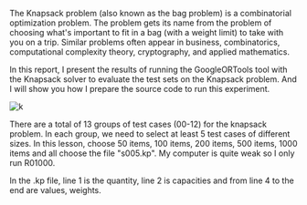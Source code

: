   The Knapsack problem (also known as the bag problem) is a combinatorial optimization problem. The problem gets its name from the problem of choosing what's important to fit in a bag (with a weight limit) to take with you on a trip. Similar problems often appear in business, combinatorics, computational complexity theory, cryptography, and applied mathematics.
  
  In this report, I present the results of running the GoogleORTools tool with the Knapsack solver to evaluate the test sets on the Knapsack problem. And I will show you how I prepare the source code to run this experiment.
  
  ![k](https://user-images.githubusercontent.com/106755542/192469324-9c509738-c91d-4648-9132-fd4e27066b83.jpg)
  
  There are a total of 13 groups of test cases (00-12) for the knapsack problem. In each group, we need to select at least 5 test cases of different sizes. In this lesson, choose 50 items, 100 items, 200 items, 500 items, 1000 items and all choose the file "s005.kp". My computer is quite weak so I only run R01000.
  
  In the .kp file, line 1 is the quantity, line 2 is capacities and from line 4 to the end are values, weights.
